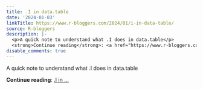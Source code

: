 ```yaml
---
title: .I in data.table
date: '2024-01-03'
linkTitle: https://www.r-bloggers.com/2024/01/i-in-data-table/
source: R-bloggers
description: |-
  <p>A quick note to understand what .I does in data.table</p>
  <strong>Continue reading</strong>: <a href="https://www.r-bloggers.com/2024/01/i-in-data-table/">.I in ...
disable_comments: true
---
```

<p>A quick note to understand what .I does in data.table</p>
<strong>Continue reading</strong>: <a href="https://www.r-bloggers.com/2024/01/i-in-data-table/">.I in ...